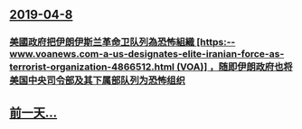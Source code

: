 ## [2019-04-8](/zh/news/2019/04/8/index.md)

### [美國政府把伊朗伊斯兰革命卫队列為恐怖組織 [https:--www.voanews.com-a-us-designates-elite-iranian-force-as-terrorist-organization-4866512.html (VOA)] ，随即伊朗政府也将美国中央司令部及其下属部队列为恐怖组织](/zh/news/2019/04/8/美國政府把伊朗伊斯兰革命卫队列為恐怖組織-https-wwwvoanewscom-a-us-designate.md)
## [前一天...](/zh/news/2019/04/7/index.md)

